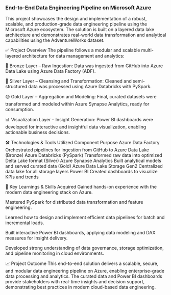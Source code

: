 ### End-to-End Data Engineering Pipeline on Microsoft Azure
This project showcases the design and implementation of a robust, scalable, and production-grade data engineering pipeline using the Microsoft Azure ecosystem. The solution is built on a layered data lake architecture and demonstrates real-world data transformation and analytical capabilities using the AdventureWorks dataset.

✅ Project Overview
The pipeline follows a modular and scalable multi-layered architecture for data management and analytics:

🔹 Bronze Layer – Raw Ingestion:
Data was ingested from GitHub into Azure Data Lake using Azure Data Factory (ADF).

🔸 Silver Layer – Cleansing and Transformation:
Cleaned and semi-structured data was processed using Azure Databricks with PySpark.

🟡 Gold Layer – Aggregation and Modeling:
Final, curated datasets were transformed and modeled within Azure Synapse Analytics, ready for consumption.

📊 Visualization Layer – Insight Generation:
Power BI dashboards were developed for interactive and insightful data visualization, enabling actionable business decisions.

🛠️ Technologies & Tools Utilized
Component	Purpose
Azure Data Factory	Orchestrated pipelines for ingestion from GitHub to Azure Data Lake (Bronze)
Azure Databricks (PySpark)	Transformed raw data into optimized Delta Lake format (Silver)
Azure Synapse Analytics	Built analytical models and served curated data (Gold)
Azure Data Lake Storage Gen2	Centralized data lake for all storage layers
Power BI	Created dashboards to visualize KPIs and trends


🧠 Key Learnings & Skills Acquired
Gained hands-on experience with the modern data engineering stack on Azure.

Mastered PySpark for distributed data transformation and feature engineering.

Learned how to design and implement efficient data pipelines for batch and incremental loads.

Built interactive Power BI dashboards, applying data modeling and DAX measures for insight delivery.

Developed strong understanding of data governance, storage optimization, and pipeline monitoring in cloud environments.

📈 Project Outcome
This end-to-end solution delivers a scalable, secure, and modular data engineering pipeline on Azure, enabling enterprise-grade data processing and analytics. The curated data and Power BI dashboards provide stakeholders with real-time insights and decision support, demonstrating best practices in modern cloud-based data engineering.

